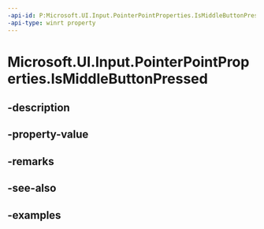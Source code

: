 ```yaml
---
-api-id: P:Microsoft.UI.Input.PointerPointProperties.IsMiddleButtonPressed
-api-type: winrt property
---
```


# Microsoft.UI.Input.PointerPointProperties.IsMiddleButtonPressed

<!--
public bool IsMiddleButtonPressed { get; }
-->

## -description

## -property-value

## -remarks

## -see-also

## -examples
